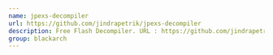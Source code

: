 ```yaml
---
name: jpexs-decompiler
url: https://github.com/jindrapetrik/jpexs-decompiler
description: Free Flash Decompiler. URL : https://github.com/jindrapetrik/jpexs-decompiler Groups : blackarch blackarch-decompiler
group: blackarch
---
```

